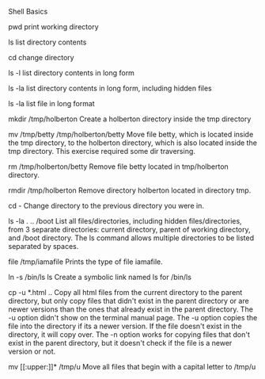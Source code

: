 Shell  Basics

 pwd  print working directory

 ls  list directory contents

 cd  change directory

 ls -l  list directory contents in long form

 ls -la  list directory contents in long form, including hidden files

 ls -la  list file in long format

 mkdir /tmp/holberton Create a holberton directory inside the tmp directory

 mv /tmp/betty /tmp/holberton/betty Move file betty, which is located inside the tmp directory, to the holberton directory, which is also located inside the tmp directory. This exercise required some dir traversing.

 rm /tmp/holberton/betty Remove file betty located in tmp/holberton directory.

 rmdir /tmp/holberton Remove directory holberton located in directory tmp.

 cd - Change directory to the previous directory you were in.

 ls -la . .. /boot List all files/directories, including hidden files/directories, from 3 separate directories: current directory, parent of working directory, and /boot directory. The ls command allows multiple directories to be listed separated by spaces.

 file /tmp/iamafile Prints the type of file iamafile.

 ln -s /bin/ls ls Create a symbolic link named ls for /bin/ls

 cp -u *.html .. Copy all html files from the current directory to the parent directory, but only copy files that didn't exist in the parent directory or are newer versions than the ones that already exist in the parent directory. The -u option didn't show on the terminal manual page. The -u option copies the file into the directory if its a newer version. If the file doesn't exist in the directory, it will copy over. The -n option works for copying files that don't exist in the parent directory, but it doesn't check if the file is a newer version or not.

 mv [[:upper:]]* /tmp/u Move all files that begin with a capital letter to /tmp/u




